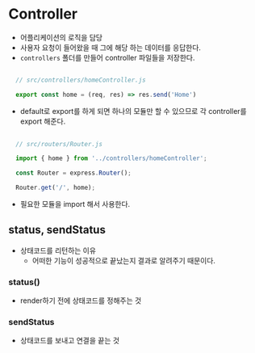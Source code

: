 # Controller
- 어플리케이션의 로직을 담당
- 사용자 요청이 들어왔을 때 그에 해당 하는 데이터를 응답한다.
- `controllers` 폴더를 만들어 controller 파일들을 저장한다.
```js

  // src/controllers/homeController.js

  export const home = (req, res) => res.send('Home')

```
- default로 export를 하게 되면 하나의 모듈만 할 수 있으므로 각 controller를 export 해준다.
```js
  
  // src/routers/Router.js

  import { home } from '../controllers/homeController';

  const Router = express.Router();

  Router.get('/', home);

```
- 필요한 모듈을 import 해서 사용한다.

## status, sendStatus
- 상태코드를 리턴하는 이유
  - 어떠한 기능이 성공적으로 끝났는지 결과로 알려주기 때문이다.
### status()
- render하기 전에 상태코드를 정해주는 것

### sendStatus
- 상태코드를 보내고 연결을 끝는 것